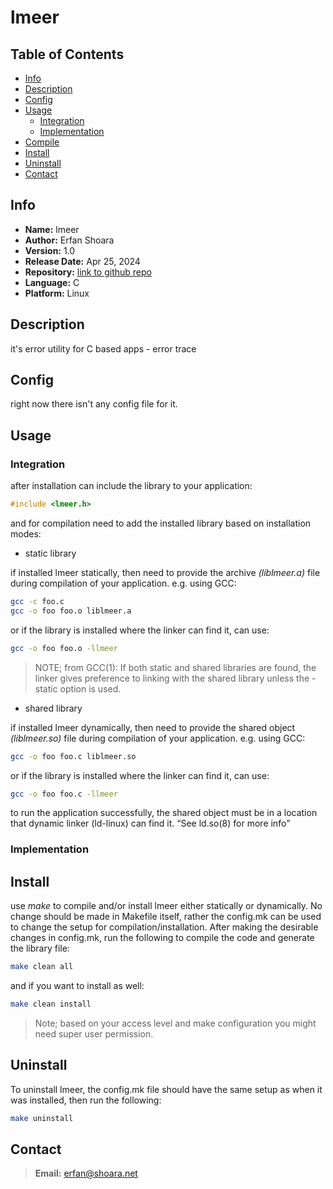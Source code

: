 
# lmeer

## Table of Contents
- [Info](#info)
- [Description](#description)
- [Config](#config)
- [Usage](#usage)
    - [Integration](#integration)
    - [Implementation](#implementation)
- [Compile](#compile)
- [Install](#install)
- [Uninstall](#uninstall)
- [Contact](#contact)


## Info

- **Name:**         lmeer
- **Author:**       Erfan Shoara
- **Version:**      1.0
- **Release Date:** Apr 25, 2024
- **Repository:**   [link to github
  repo](https://github.com/erfanshoara/lmeer.git)
- **Language:**     C
- **Platform:**     Linux


## Description

it's error utility for C based apps - error trace

<!-- TODO: -->


## Config

right now there isn't any config file for it.


## Usage

### Integration

after installation can include the library to your application:
```c
#include <lmeer.h>
```
and for compilation need to add the installed library based on installation
modes:

- static library

if installed lmeer statically, then need to provide the archive *(liblmeer.a)*
file during compilation of your application. e.g. using GCC:
```bash
gcc -c foo.c
gcc -o foo foo.o liblmeer.a
```

or if the library is installed where the linker can find it, can use:
```bash
gcc -o foo foo.o -llmeer
```

> NOTE; from GCC(1):
> If both static and shared libraries are found, the linker gives preference to
> linking with the shared library unless the -static option is used. 


- shared library

if installed lmeer dynamically, then need to provide the shared object
*(liblmeer.so)* file during compilation of your application. e.g. using GCC:
```bash
gcc -o foo foo.c liblmeer.so
```

or if the library is installed where the linker can find it, can use:
```bash
gcc -o foo foo.c -llmeer
```

to run the application successfully, the shared object must be in a location
that dynamic linker (ld-linux) can find it. <q>See ld.so(8) for more info</q>


### Implementation

<!-- TODO: -->


## Install

use *make* to compile and/or install lmeer either statically or dynamically.
No change should be made in Makefile itself, rather the config.mk can be used
to change the setup for compilation/installation.
After making the desirable changes in config.mk, run the following to compile
the code and generate the library file:
```bash
make clean all
```

and if you want to install as well:
```bash
make clean install
```

> Note; based on your access level and make configuration you might need super
> user permission.


## Uninstall

To uninstall lmeer, the config.mk file should have the same setup as when it
was installed, then run the following:
```bash
make uninstall
```


## Contact

> **Email:** erfan@shoara.net

